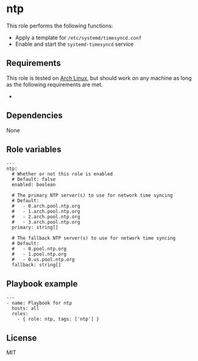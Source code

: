 # ntp

This role performs the following functions:

- Apply a template for `/etc/systemd/timesyncd.conf`
- Enable and start the `systemd-timesyncd` service

## Requirements

This role is tested on [Arch Linux][0], but should work on any machine as long
as the following requirements are met.

-

## Dependencies

None

## Role variables

```
---
ntp:
  # Whether or not this role is enabled
  # Default: false
  enabled: boolean

  # The primary NTP server(s) to use for network time syncing
  # Default:
  #   - 0.arch.pool.ntp.org
  #   - 1.arch.pool.ntp.org
  #   - 2.arch.pool.ntp.org
  #   - 3.arch.pool.ntp.org
  primary: string[]

  # The fallback NTP server(s) to use for network time syncing
  # Default:
  #   - 0.pool.ntp.org
  #   - 1.pool.ntp.org
  #   - 0.us.pool.ntp.org
  fallback: string[]
```

## Playbook example

```
---
- name: Playbook for ntp
  hosts: all
  roles:
    - { role: ntp, tags: ['ntp'] }
```

## License

MIT

[0]: https://www.archlinux.org "Arch Linux"
